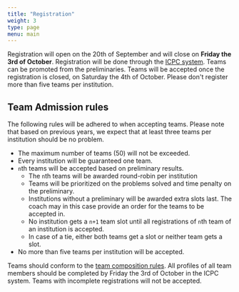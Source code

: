 ```yaml
---
title: "Registration"
weight: 3
type: page
menu: main
---
```


Registration will open on the 20th of September and will close on **Friday the 3rd of October**.
Registration will be done through the [ICPC system](https://icpc.global/regionals/finder/BAPC-2026).
Teams can be promoted from the preliminaries.
Teams will be accepted once the registration is closed, on Saturday the 4th of October.
Please don't register more than five teams per institution.

## Team Admission rules

The following rules will be adhered to when accepting teams. Please note that based on previous years, we expect that
at least three teams per institution should be no problem.

* The maximum number of teams (50) will not be exceeded.
* Every institution will be guaranteed one team.
* `n`th teams will be accepted based on preliminary results.
    - The `n`th teams will be awarded round-robin per institution
    - Teams will be prioritized on the problems solved and time penalty on the preliminary.
    - Institutions without a preliminary will be awarded extra slots last. The coach may in this case provide an order for the teams to be accepted in.
    - No institution gets a `n+1` team slot until all registrations of `n`th team of an institution is accepted.
    - In case of a tie, either both teams get a slot or neither team gets a slot.
* No more than five teams per institution will be accepted.

Teams should conform to the [team composition rules](/rules/#team-composition). 
All profiles of all team members should be completed by Friday the 3rd of October in the ICPC system.
Teams with incomplete registrations will not be accepted.
